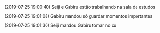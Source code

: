(2019-07-25 19:00:40) Seiji e Gabiru estão trabalhando na sala de estudos

(2019-07-25 19:01:08) Gabiru mandou só guardar momentos importantes

(2019-07-25 19:01:30) Seiji mandou Gabiru tomar no cu


